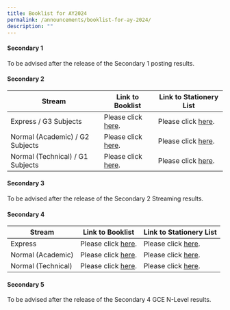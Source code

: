 ```yaml
---
title: Booklist for AY2024
permalink: /announcements/booklist-for-ay-2024/
description: ""
---
```

#### Secondary 1

To be advised after the release of the Secondary 1 posting results. 

#### Secondary 2

| Stream | Link to Booklist | Link to Stationery List
| -------- | -------- | -------- |
| Express / G3  Subjects   | Please click <a href="/files/Announcements/Booklist%20AY2024/2exp%20booklist%202024.pdf" target="_blank">here</a>.   | Please click <a href="/files/Announcements/Booklist%20AY2024/2exp%20stationery%20list%202024.pdf" target="_blank">here</a>. |
| Normal (Academic) / G2 Subjects    | Please click <a href="/files/Announcements/Booklist%20AY2024/2na%20booklist%202024.pdf" target="_blank">here</a>.      |  Please click <a href="/files/Announcements/Booklist%20AY2024/2na%20stationery%20list%202024.pdf" target="_blank">here</a>. |
| Normal (Technical) / G1 Subjects    | Please click <a href="/files/Announcements/Booklist%20AY2024/2nt%20booklist%202024.pdf" target="_blank">here</a>.      |  Please click <a href="/files/Announcements/Booklist%20AY2024/2nt%20stationery%20list%202024.pdf" target="_blank">here</a>. |

#### Secondary 3

To be advised after the release of the Secondary 2 Streaming results. 

#### Secondary 4

| Stream | Link to Booklist | Link to Stationery List |
| -------- | -------- | -------- |
| Express     | Please click <a href="/files/Announcements/Booklist%20AY2024/4exp%20booklist%202024.pdf" target="_blank">here</a>.      | Please click <a href="/files/Announcements/Booklist%20AY2024/4exp%20stationery%20list%202024.pdf" target="_blank">here</a>. |
| Normal (Academic)     | Please click <a href="/files/Announcements/Booklist%20AY2024/4na%20booklist%202024.pdf" target="_blank">here</a>.      | Please click <a href="/files/Announcements/Booklist%20AY2024/4na%20stationery%20list%202024.pdf" target="_blank">here</a>. |
| Normal (Technical)     | Please click <a href="/files/Announcements/Booklist%20AY2024/4nt%20booklist%202024.pdf" target="_blank">here</a>.      | Please click <a href="/files/Announcements/Booklist%20AY2024/4nt%20stationery%20list%202024.pdf" target="_blank">here</a>. |

#### Secondary 5

To be advised after the release of the Secondary 4 GCE N-Level results.